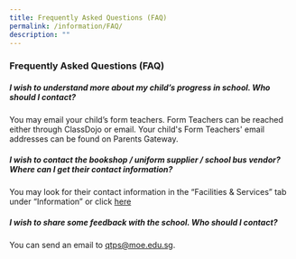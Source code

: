 ```yaml
---
title: Frequently Asked Questions (FAQ)
permalink: /information/FAQ/
description: ""
---
```

### Frequently Asked Questions (FAQ)

##### I wish to understand more about my child’s progress in school. Who should I contact?
You may email your child’s form teachers. Form Teachers can be reached either through ClassDojo or email. Your child's Form Teachers' email addresses can be found on Parents Gateway.

##### I wish to contact the bookshop / uniform supplier / school bus vendor? Where can I get their contact information?
You may look for their contact information in the “Facilities & Services” tab under “Information” or click [here](https://facilities-and-services/bus-services/)

##### I wish to share some feedback with the school. Who should I contact?
You can send an email to [qtps@moe.edu.sg](mailto:qtps@moe.edu.sg). 
<!-- If you wish to email the Key Personnel (KP) of the relevant departments, you may look for their contact information via the “School Management Committee” tab under “Our Staff” or click [here](https://staging.d3haevm43m8pfu.amplifyapp.com/our-staff/school-management-committee/)